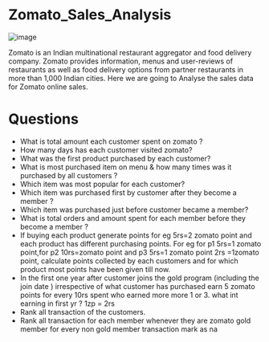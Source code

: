 # Zomato_Sales_Analysis

![image](https://user-images.githubusercontent.com/100728620/231878599-dc1530f1-17c7-4169-b331-872d52dd03c6.png)



Zomato is an Indian multinational restaurant aggregator and food delivery company. Zomato provides information, menus and user-reviews of restaurants as well as food delivery options from partner restaurants in more than 1,000 Indian cities. Here we are going to Analyse the sales data for Zomato online sales.

# Questions

* What is total amount each customer spent on zomato ?
* How many days has each customer visited zomato?
* What was the first product purchased by each customer?
* What is most purchased item on menu & how many times was it purchased by all customers ?
* Which item was most popular for each customer?
* Which item was purchased first by customer after they become a member ?
* Which item was purchased just before customer became a member?
* What is total orders and amount spent for each member before they become a member ?
* If buying each product generate points for eg 5rs=2 zomato point and each product has different purchasing points. For eg for p1 5rs=1 zomato point,for p2 10rs=zomato point and p3 5rs=1 zomato point  2rs =1zomato point, calculate points collected by each customers and for which product most points have been given till now.
* In the first one year after customer joins the gold program (including the join date ) irrespective of what customer has purchased earn 5 zomato points for every 10rs spent who earned more more 1 or 3. what int earning in first yr ? 1zp = 2rs
* Rank all transaction of the customers.
* Rank all transaction for each member whenever they are zomato gold member for every non gold member transaction mark as na
